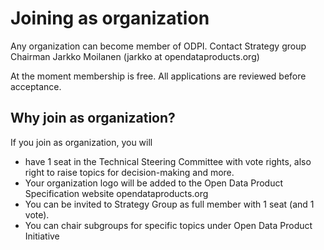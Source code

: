 # Joining as organization

Any organization can become member of ODPI. Contact Strategy group Chairman Jarkko Moilanen (jarkko at opendataproducts.org)

At the moment membership is free.  All applications are reviewed before acceptance.&#x20;

## Why join as organization?

If you join as organization, you will&#x20;

* have 1 seat in the Technical Steering Committee with vote rights, also right to raise topics for decision-making and more.&#x20;
* Your organization logo will be added to the Open Data Product Specification website opendataproducts.org&#x20;
* You can be invited to Strategy Group as full member with 1 seat (and 1 vote).
* You can chair subgroups for specific topics under Open Data Product Initiative&#x20;
